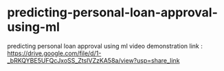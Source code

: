 # predicting-personal-loan-approval-using-ml
predicting personal loan approval using ml
video demonstration link : https://drive.google.com/file/d/1-_bRKQYBE5UFQcJxoSS_ZtsIVZzKA58a/view?usp=share_link
